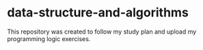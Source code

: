 # data-structure-and-algorithms
This repository was created to follow my study plan and upload my programming logic exercises.
